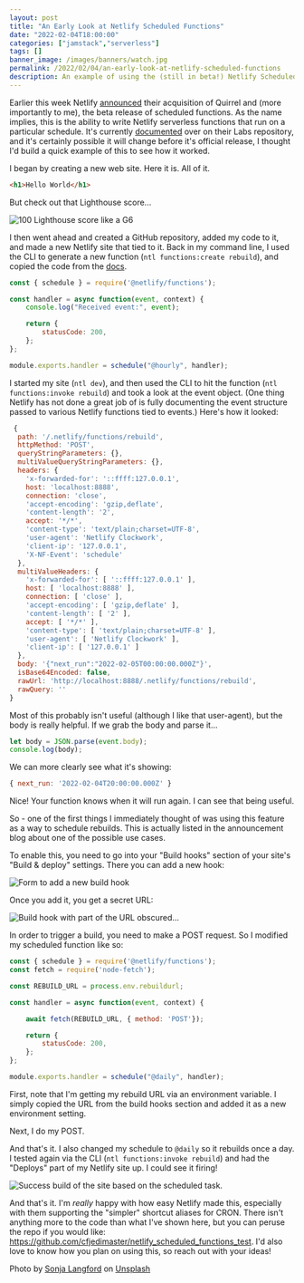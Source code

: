 ```yaml
---
layout: post
title: "An Early Look at Netlify Scheduled Functions"
date: "2022-02-04T18:00:00"
categories: ["jamstack","serverless"]
tags: []
banner_image: /images/banners/watch.jpg
permalink: /2022/02/04/an-early-look-at-netlify-scheduled-functions
description: An example of using the (still in beta!) Netlify Scheduled functions feature.
---
```


Earlier this week Netlify [announced](https://www.netlify.com/blog/quirrel-joins-netlify-and-scheduled-functions-launches-in-beta) their acquisition of Quirrel and (more importantly to me), the beta release of scheduled functions. As the name implies, this is the ability to write Netlify serverless functions that run on a particular schedule. It's currently [documented](https://github.com/netlify/labs/blob/main/features/scheduled-functions/documentation/README.md) over on their Labs repository, and it's certainly possible it will change before it's official release, I thought I'd build a quick example of this to see how it worked.

I began by creating a new web site. Here it is. All of it.

```html
<h1>Hello World</h1>
```

But check out that Lighthouse score...

<p>
<img data-src="https://static.raymondcamden.com/images/2022/02/ns1.jpg" alt="100 Lighthouse score like a G6" class="lazyload imgborder imgcenter">
</p>

I then went ahead and created a GitHub repository, added my code to it, and made a new Netlify site that tied to it. Back in my command line, I used the CLI to generate a new function (`ntl functions:create rebuild`), and copied the code from the [docs](https://github.com/netlify/labs/blob/main/features/scheduled-functions/documentation/README.md). 

```js
const { schedule } = require('@netlify/functions');

const handler = async function(event, context) {
    console.log("Received event:", event);

    return {
        statusCode: 200,
    };
};

module.exports.handler = schedule("@hourly", handler);
```

I started my site (`ntl dev`), and then used the CLI to hit the function (`ntl functions:invoke rebuild`) and took a look at the event object. (One thing Netlify has not done a great job of is fully documenting the event structure passed to various Netlify functions tied to events.) Here's how it looked:

```js
 {
  path: '/.netlify/functions/rebuild',
  httpMethod: 'POST',
  queryStringParameters: {},
  multiValueQueryStringParameters: {},
  headers: {
    'x-forwarded-for': '::ffff:127.0.0.1',
    host: 'localhost:8888',
    connection: 'close',
    'accept-encoding': 'gzip,deflate',
    'content-length': '2',
    accept: '*/*',
    'content-type': 'text/plain;charset=UTF-8',
    'user-agent': 'Netlify Clockwork',
    'client-ip': '127.0.0.1',
    'X-NF-Event': 'schedule'
  },
  multiValueHeaders: {
    'x-forwarded-for': [ '::ffff:127.0.0.1' ],
    host: [ 'localhost:8888' ],
    connection: [ 'close' ],
    'accept-encoding': [ 'gzip,deflate' ],
    'content-length': [ '2' ],
    accept: [ '*/*' ],
    'content-type': [ 'text/plain;charset=UTF-8' ],
    'user-agent': [ 'Netlify Clockwork' ],
    'client-ip': [ '127.0.0.1' ]
  },
  body: '{"next_run":"2022-02-05T00:00:00.000Z"}',
  isBase64Encoded: false,
  rawUrl: 'http://localhost:8888/.netlify/functions/rebuild',
  rawQuery: ''
}
```

Most of this probably isn't useful (although I like that user-agent), but the body is really helpful. If we grab the body and parse it...

```js
let body = JSON.parse(event.body);
console.log(body);
```

We can more clearly see what it's showing:

```js
{ next_run: '2022-02-04T20:00:00.000Z' }
```

Nice! Your function knows when it will run again. I can see that being useful. 

So - one of the first things I immediately thought of was using this feature as a way to schedule rebuilds. This is actually listed in the announcement blog about one of the possible use cases. 

To enable this,  you need to go into your "Build hooks" section of your site's "Build &amp; deploy" settings. There you can add a new hook:

<p>
<img data-src="https://static.raymondcamden.com/images/2022/02/ns2.jpg" alt="Form to add a new build hook" class="lazyload imgborder imgcenter">
</p>

Once you add it, you get a secret URL:

<p>
<img data-src="https://static.raymondcamden.com/images/2022/02/ns3.jpg" alt="Build hook with part of the URL obscured..." class="lazyload imgborder imgcenter">
</p>

In order to trigger a build, you need to make a POST request. So I modified my scheduled function like so:

```js
const { schedule } = require('@netlify/functions');
const fetch = require('node-fetch');

const REBUILD_URL = process.env.rebuildurl;

const handler = async function(event, context) {

    await fetch(REBUILD_URL, { method: 'POST'});

    return {
        statusCode: 200,
    };
};

module.exports.handler = schedule("@daily", handler);
```

First, note that I'm getting my rebuild URL via an environment variable. I simply copied the URL from the build hooks section and added it as a new environment setting. 

Next, I do my POST.

And that's it. I also changed my schedule to `@daily` so it rebuilds once a day. I tested again via the CLI (`ntl functions:invoke rebuild`) and had the "Deploys" part of my Netlify site up. I could see it firing!

<p>
<img data-src="https://static.raymondcamden.com/images/2022/02/ns4.jpg" alt="Success build of the site based on the scheduled task." class="lazyload imgborder imgcenter">
</p>

And that's it. I'm *really* happy with how easy Netlify made this, especially with them supporting the "simpler" shortcut aliases for CRON. There isn't anything more to the code than what I've shown here, but you can peruse the repo if you would like: <https://github.com/cfjedimaster/netlify_scheduled_functions_test>. I'd also love to know how you plan on using this, so reach out with your ideas!

Photo by <a href="https://unsplash.com/@sonjalangford?utm_source=unsplash&utm_medium=referral&utm_content=creditCopyText">Sonja Langford</a> on <a href="https://unsplash.com/s/photos/schedule?utm_source=unsplash&utm_medium=referral&utm_content=creditCopyText">Unsplash</a>
  